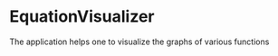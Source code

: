 EquationVisualizer
==================

The application helps one to visualize the graphs of various functions